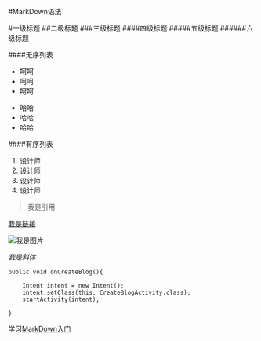 #MarkDown语法

#一级标题
##二级标题
###三级标题
####四级标题
#####五级标题
######六级标题

####无序列表
* 呵呵
* 呵呵
* 呵呵
- 哈哈
- 哈哈
- 哈哈

####有序列表
1. 设计师
2. 设计师
3. 设计师
4. 设计师

>我是引用

[我是链接](http://www.baidu.com)

![我是图片](http://mouapp.com/Mou_128.png)

*我是斜体*

`public void onCreateBlog(){`

        Intent intent = new Intent();
        intent.setClass(this, CreateBlogActivity.class);
        startActivity(intent);
`}`


学习[MarkDown入门](http://www.jianshu.com/p/1e402922ee32/)